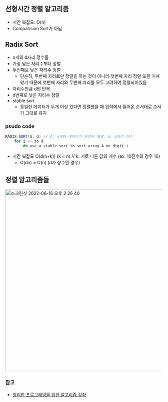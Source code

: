 ## 선형시간 정렬 알고리즘

- 시간 복잡도: O(n)
- Comparision Sort가 아님

## Radix Sort

- n개의 d자리 정수들
- 가장 낮은 자리수부터 정렬
- 두번째로 낮은 자리수 정렬
  - 단순히, 두번째 자리로만 정렬을 하는 것이 아니라 첫번째 자리 정렬 또한 거쳐왔기 때문에 첫번째 자리와 두번째 자리를 모두 고려하여 정렬되어있음
- 자리수만큼 d번 반복
- d번째로 낮은 자리수 정렬
- stable sort
  - 동일한 데이터가 두개 이상 있다면 정렬했을 때 입력에서 들어온 순서대로 순서가 그대로 유지

### psudo code

```java
RADIX-SORT(A, d) // A: n개의 데이터가 저장된 배열, d: d자리 정수
    for i <- to d
        do use a stable sort to sort array A on digit i
```

- 시간 복잡도 O(d(n+k)) (k < n) // k: 서로 다른 값의 개수 (ex. 10진수의 경우 10)
  - O(dn) = O(n) (d가 상수인 경우)

## 정렬 알고리즘들

<img width="579" alt="스크린샷 2022-06-16 오후 2 26 40" src="https://user-images.githubusercontent.com/52994378/173997847-24b48a62-8039-4bfb-9463-37cf437053b1.png">

### 참고

- [영리한 프로그래밍을 위한 알고리즘 강좌](https://www.inflearn.com/course/%EC%95%8C%EA%B3%A0%EB%A6%AC%EC%A6%98-%EA%B0%95%EC%A2%8C)

